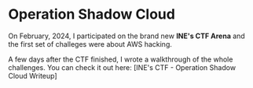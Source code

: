 # Operation Shadow Cloud

On February, 2024, I participated on the brand new **INE's CTF Arena** and the first set of challeges were about AWS hacking.

A few days after the CTF finished, I wrote a walkthrough of the whole challenges. You can check it out here:
[INE's CTF - Operation Shadow Cloud Writeup] 
